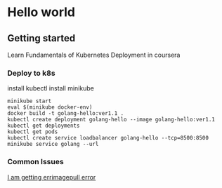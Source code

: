 # Hello world

## Getting started
Learn Fundamentals of Kubernetes Deployment in coursera

### Deploy to k8s

install kubectl
install minikube

```
minikube start
eval $(minikube docker-env)
docker build -t golang-hello:ver1.1 .
kubectl create deployment golang-hello --image golang-hello:ver1.1
kubectl get deployments
kubectl get pods
kubectl create service loadbalancer golang-hello --tcp=8500:8500
minikube service golang --url
```

### Common Issues

[I am getting errimagepull error](https://stackoverflow.com/questions/40600419/why-am-i-getting-an-errimagepull-error-in-this-kubernetes-deployment)
